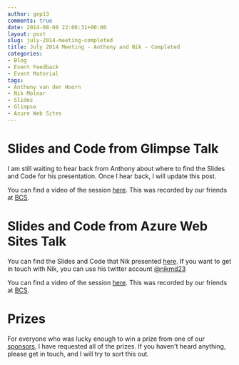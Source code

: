```yaml
---
author: gep13
comments: true
date: 2014-08-08 22:06:31+00:00
layout: post
slug: july-2014-meeting-completed
title: July 2014 Meeting - Anthony and Nik - Completed
categories:
- Blog
- Event Feedback
- Event Material
tags:
- Anthony van der Hoorn
- Nik Molnar
- Slides
- Glimpse
- Azure Web Sites
---
```


# Slides and Code from Glimpse Talk

I am still waiting to hear back from Anthony about where to find the Slides and Code for his presentation.  Once I hear back, I will update this post.

You can find a video of the session [here][Anthony_YouTube_Video].  This was recorded by our friends at [BCS][BCS_Aberdeen].

# Slides and Code from Azure Web Sites Talk

You can find the Slides and Code that Nik presented [here][Nik_GitHub_Page].  If you want to get in touch with Nik, you can use his twitter account [@nikmd23][Nik_Twitter_Account]

You can find a video of the session [here][Nik_YouTube_Video].  This was recorded by our friends at [BCS][BCS_Aberdeen].

# Prizes

For everyone who was lucky enough to win a prize from one of our [sponsors][sponsors_page], I have requested all of the prizes.  If you haven't heard anything, please get in touch, and I will try to sort this out.

[Nik_GitHub_Page]: https://github.com/nikmd23/talk-website-secrets-exposed
[Nik_Twitter_Account]: https://twitter.com/nikmd23
[Nik_YouTube_Video]: https://www.youtube.com/watch?v=Zeb_o_ALBMg
[Anthony_Twitter_Account]: https://twitter.com/anthony_vdh
[Anthony_YouTube_Video]: https://www.youtube.com/watch?v=lvhlkUnVYyg
[sponsors_page]: http://www.aberdeendevelopers.co.uk/sponsors/
[BCS_Aberdeen]: http://aberdeen.bcs.org/

